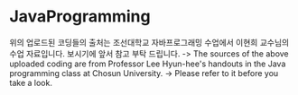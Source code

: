 # JavaProgramming

위의 업로드된 코딩들의 출처는 조선대학교 자바프로그래밍 수업에서 이현희 교수님의 수업 자료입니다.
보시기에 앞서 참고 부탁 드립니다.
-> The sources of the above uploaded coding are from Professor Lee Hyun-hee's handouts in the Java programming class at Chosun University.
-> Please refer to it before you take a look.
<br>
